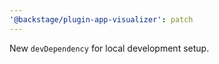 ```yaml
---
'@backstage/plugin-app-visualizer': patch
---
```


New `devDependency` for local development setup.
